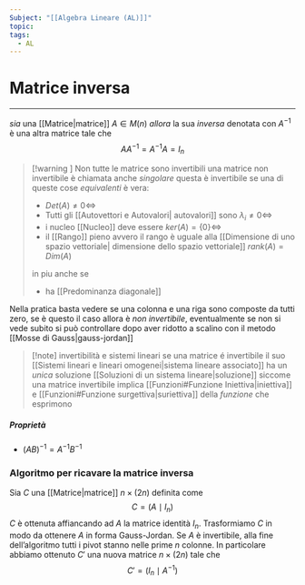```yaml
---
Subject: "[[Algebra Lineare (AL)]]"
topic: 
tags:
  - AL
---
```


# Matrice inversa
---
_sia_ una [[Matrice|matrice]] $A \in M(n)$ 
_allora_ la sua _inversa_ denotata con $A^{-1}$ è una altra matrice tale che
$$
AA^{-1}=A^{-1}A=I_n
$$

> [!warning ] Non tutte le matrice sono invertibili
>una matrice non invertibile è chiamata anche _singolare_ questa è invertibile se una di queste cose _equivalenti_  è vera:
>- $Det(A) \not= 0 \iff$
>- Tutti gli [[Autovettori e Autovalori| autovalori]] sono $\lambda_i \not = 0 \iff$
>- i nucleo [[Nucleo]] deve essere $ker (A) = \{0\} \iff$
>-  il [[Rango]] pieno avvero il rango è uguale alla [[Dimensione di uno spazio vettoriale| dimensione dello spazio vettoriale]]  $rank(A) = Dim(A)$  
>
>in piu anche se 
>- ha [[Predominanza diagonale]]
>


Nella pratica basta vedere se una colonna e una riga sono composte da tutti zero, se è questo il caso allora è _non invertibile_, eventualmente se non si vede subito si può controllare dopo aver ridotto a scalino con il metodo [[Mosse di Gauss|gauss-jordan]]


> [!note] invertibilità e sistemi lineari
> se una matrice é invertibile il suo [[Sistemi lineari e lineari omogenei|sistema lineare associato]] ha un _unica_ soluzione [[Soluzioni di un sistema lineare|soluzione]] siccome una matrice invertibile implica [[Funzioni#Funzione Iniettiva|iniettiva]] e [[Funzioni#Funzione surgettiva|suriettiva]] della _funzione_ che esprimono

##### Proprietà
- $(AB)^{-1} = A^{-1} B^{-1}$

### Algoritmo per ricavare la matrice inversa

 Sia $C$ una [[Matrice|matrice]]  $n \times (2n)$ definita come $$C = (A\mid I_n)$$ 
$C$ è ottenuta affiancando ad $A$ la matrice identità $I_n$. 
Trasformiamo  $C$ in modo da ottenere  $A$ in forma Gauss-Jordan.
Se $A$ è invertibile, alla fine dell’algoritmo tutti i pivot stanno nelle prime $n$ colonne. In particolare abbiamo ottenuto $C'$ una nuova matrice  $n\times (2n)$ tale che$$
 C' = (I_n \mid A^{-1})
$$
